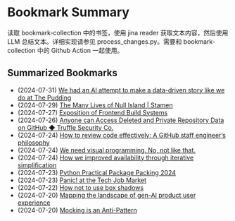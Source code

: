 # Bookmark Summary 
读取 bookmark-collection 中的书签，使用 jina reader 获取文本内容，然后使用 LLM 总结文本。详细实现请参见 process_changes.py。需要和 bookmark-collection 中的 Github Action 一起使用。
    
## Summarized Bookmarks
- (2024-07-31) [We had an AI attempt to make a data-driven story like we do at The Pudding](202407/2024-07-31-we-had-an-ai-attempt-to-make-a-data-driven-story-like-we-do-at-the-pudding.md)
- (2024-07-29) [The Many Lives of Null Island | Stamen](202407/2024-07-31-the-many-lives-of-null-island-|-stamen.md)
- (2024-07-27) [Exposition of Frontend Build Systems](202407/2024-07-31-exposition-of-frontend-build-systems.md)
- (2024-07-26) [Anyone can Access Deleted and Private Repository Data on GitHub ◆ Truffle Security Co.](202407/2024-07-31-anyone-can-access-deleted-and-private-repository-data-on-github-◆-truffle-security-co..md)
- (2024-07-24) [How to review code effectively: A GitHub staff engineer’s philosophy](202407/2024-07-31-how-to-review-code-effectively:-a-github-staff-engineer’s-philosophy.md)
- (2024-07-24) [We need visual programming. No, not like that.](202407/2024-07-31-we-need-visual-programming.-no,-not-like-that..md)
- (2024-07-24) [How we improved availability through iterative simplification](202407/2024-07-31-how-we-improved-availability-through-iterative-simplification.md)
- (2024-07-23) [Python Practical Package Packing 2024](202407/2024-07-31-python-practical-package-packing-2024.md)
- (2024-07-23) [Panic! at the Tech Job Market](202407/2024-07-31-panic!-at-the-tech-job-market.md)
- (2024-07-22) [How not to use box shadows](202407/2024-07-31-how-not-to-use-box-shadows.md)
- (2024-07-20) [Mapping the landscape of gen-AI product user experience](202407/2024-07-31-mapping-the-landscape-of-gen-ai-product-user-experience.md)
- (2024-07-20) [Mocking is an Anti-Pattern](202407/2024-07-31-mocking-is-an-anti-pattern.md)
